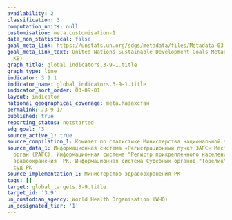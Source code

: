 ```yaml
---
availability: 2
classification: 3
computation_units: null
customisation: meta.customisation-1
data_non_statistical: false
goal_meta_link: https://unstats.un.org/sdgs/metadata/files/Metadata-03-09-01.pdf
goal_meta_link_text: United Nations Sustainable Development Goals Metadata (PDF 216
  KB)
graph_title: global_indicators.3-9-1.title
graph_type: line
indicator: 3.9.1
indicator_name: global_indicators.3-9-1.title
indicator_sort_order: 03-09-01
layout: indicator
national_geographical_coverage: meta.Казахстан
permalink: /3-9-1/
published: true
reporting_status: notstarted
sdg_goal: '3'
source_active_1: true
source_compilation_1: Комитет по статистике Министерства национальной экономики РК
source_data_1: Информационная система «Регистрационный пункт ЗАГС» Местный исполнительный
  орган (РАГС), Информационная система "Регистр прикрепленного населения" Министерство
  зравоохранения  РК, Информационная система Судебных органов "Торелик" Верховный
  суд РК
source_implementation_1: Министерство здравоохранения РК
tags: []
target: global_targets.3-9.title
target_id: '3.9'
un_custodian_agency: World Health Organisation (WHO)
un_designated_tier: '1'
---
```

